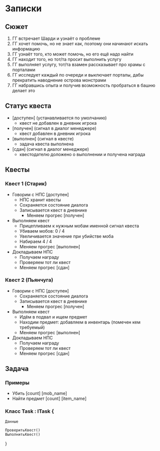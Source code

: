 # Записки

## Сюжет

1. ГГ встречает Шарди и узнаёт о проблеме
1. ГГ хочет помочь, но не знает как, поэтому они начинают искать информацию
1. ГГ узнаёт того, кто может помочь, но его ещё надо найти
1. ГГ находит того, но тот/та просит выполнить услугу
1. ГГ выполняет услугу, тот/та взамен рассказывает про храмы с порталами
1. ГГ исследует каждый по очереди и выключает порталы, дабы прекратить наводнение острова монстрами
1. ГГ набравшись опыта и получив возможность пробраться в башню делает это

## Статус квеста

* [доступен] (устанавливается по умолчанию)
  * квест не добавлен в дневник игрока
* [получен] (сигнал в диалог менеджере)
  * квест добавлен в дневник игрока
* [выполнен] (сигнал в квесте)
  * задача квеста выполнена
* [сдан] (сигнал в диалог менеджере)
  * квестодателю доложено о выполнении и получена награда 

## Квесты

### Квест 1 (Старик)

* Говорим с НПС [доступен]
  * НПС хранит квесты
  <!-- * Квест посылается к  -->
  * Сохраняется состояние диалога
  * Записывается квест в дневнике
    * Меняем прогрес [получен]
* Выполняем квест
  * Прицепливаем к нужным мобам именной сигнал квеста
  * Убиваем мобов: 0 / 4
  * Увеличивается значение при убийстве моба
  * Набираем 4 / 4
  * Меняем прогрес [выполнен]
* Докладываем НПС
  * Получаем награду
  * Проверяем тот ли квест
  * Меняем прогрес [сдан]

### Квест 2 (Пьянчуга)

* Говорим с НПС [доступен]
  * Сохраняется состояние диалога
  * Записывается квест в дневнике
    * Меняем прогрес [получен]
* Выполняем квест
  * Идём в подвал и ищем предмет
  * Находим предмет: добавляем в инвентарь (помечен кем требуемый)
  * Меняем прогрес [выполнен]
* Докладываем НПС
  * Получаем награду
  * Проверяем тот ли квест
  * Меняем прогрес [сдан]

## Задача

### Примеры

* Убить [count] [mob_name]
* Найти предмет [count] [item_name]

### Класс Task : ITask {
    Данные

    ПроверитьКвест()
    ВыполнитьКвест()
}